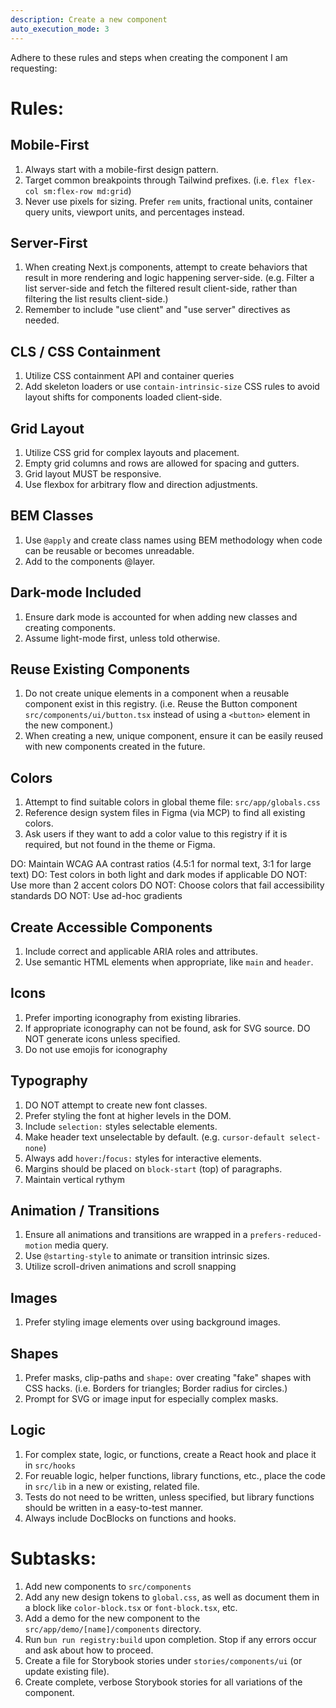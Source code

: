 ```yaml
---
description: Create a new component
auto_execution_mode: 3
---
```


Adhere to these rules and steps when creating the component I am requesting:

# Rules:

## Mobile-First

1. Always start with a mobile-first design pattern.
2. Target common breakpoints through Tailwind prefixes. (i.e. `flex flex-col sm:flex-row md:grid`)
3. Never use pixels for sizing. Prefer `rem` units, fractional units, container query units, viewport units, and percentages instead.

## Server-First

1. When creating Next.js components, attempt to create behaviors that result in more rendering and logic happening server-side. (e.g. Filter a list server-side and fetch the filtered result client-side, rather than filtering the list results client-side.)
2. Remember to include "use client" and "use server" directives as needed.

## CLS / CSS Containment

1. Utilize CSS containment API and container queries
2. Add skeleton loaders or use `contain-intrinsic-size` CSS rules to avoid layout shifts for components loaded client-side.

## Grid Layout

1. Utilize CSS grid for complex layouts and placement.
2. Empty grid columns and rows are allowed for spacing and gutters.
3. Grid layout MUST be responsive.
4. Use flexbox for arbitrary flow and direction adjustments.

## BEM Classes

1. Use `@apply` and create class names using BEM methodology when code can be reusable or becomes unreadable.
2. Add to the components @layer.

## Dark-mode Included

1. Ensure dark mode is accounted for when adding new classes and creating components.
2. Assume light-mode first, unless told otherwise.

## Reuse Existing Components

1. Do not create unique elements in a component when a reusable component exist in this registry. (i.e. Reuse the Button component `src/components/ui/button.tsx` instead of using a `<button>` element in the new component.)
2. When creating a new, unique component, ensure it can be easily reused with new components created in the future.

## Colors

1. Attempt to find suitable colors in global theme file: `src/app/globals.css`
2. Reference design system files in Figma (via MCP) to find all existing colors.
3. Ask users if they want to add a color value to this registry if it is required, but not found in the theme or Figma.

DO: Maintain WCAG AA contrast ratios (4.5:1 for normal text, 3:1 for large text)
DO: Test colors in both light and dark modes if applicable
DO NOT: Use more than 2 accent colors
DO NOT: Choose colors that fail accessibility standards
DO NOT: Use ad-hoc gradients

## Create Accessible Components

1. Include correct and applicable ARIA roles and attributes.
2. Use semantic HTML elements when appropriate, like `main` and `header`.

## Icons

1. Prefer importing iconography from existing libraries.
2. If appropriate iconography can not be found, ask for SVG source. DO NOT generate icons unless specified.
3. Do not use emojis for iconography

## Typography

1. DO NOT attempt to create new font classes.
2. Prefer styling the font at higher levels in the DOM.
3. Include `selection:` styles selectable elements.
4. Make header text unselectable by default. (e.g. `cursor-default select-none`)
5. Always add `hover:`/`focus:` styles for interactive elements.
6. Margins should be placed on `block-start` (top) of paragraphs.
7. Maintain vertical rythym

## Animation / Transitions

1. Ensure all animations and transitions are wrapped in a `prefers-reduced-motion` media query.
2. Use `@starting-style` to animate or transition intrinsic sizes.
3. Utilize scroll-driven animations and scroll snapping

## Images

1. Prefer styling image elements over using background images.

## Shapes

1. Prefer masks, clip-paths and `shape:` over creating "fake" shapes with CSS hacks. (i.e. Borders for triangles; Border radius for circles.)
2. Prompt for SVG or image input for especially complex masks.

## Logic

1. For complex state, logic, or functions, create a React hook and place it in `src/hooks`
2. For reuable logic, helper functions, library functions, etc., place the code in `src/lib` in a new or existing, related file.
3. Tests do not need to be written, unless specified, but library functions should be written in a easy-to-test manner.
4. Always include DocBlocks on functions and hooks.

# Subtasks:

1. Add new components to `src/components`
2. Add any new design tokens to `global.css`, as well as document them in a block like `color-block.tsx` or `font-block.tsx`, etc.
3. Add a demo for the new component to the `src/app/demo/[name]/components` directory.
4. Run `bun run registry:build` upon completion. Stop if any errors occur and ask about how to proceed.
5. Create a file for Storybook stories under `stories/components/ui` (or update existing file).
6. Create complete, verbose Storybook stories for all variations of the component.
